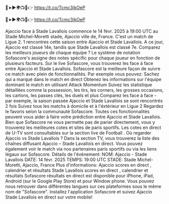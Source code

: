 🔴➤►🌍📺📱👉 https://t.co/Tcmc3ikOeP

🔴➤►🌍📺📱👉 https://t.co/Tcmc3ikOeP



Ajaccio face à Stade Lavallois commence le 14 févr. 2025 à 19:00 UTC au Stade Michel-Moretti stade, Ajaccio ville de, France. C'est un match de Ligue 2.
1 rencontres cette saison entre Ajaccio et Stade Lavallois. A ce jour, Ajaccio est classé 14e, tandis que Stade Lavallois est classé 7e. Comparez les meilleurs joueurs de chaque équipe ? Le systéme de notation Sofascore's assigne des notes spécific pour chaque joueur en fonction de plusieurs facteurs.
Sur le live Sofascore, vous trouverez les face à face entre Ajaccio et Stade Lavallois. Sofascore est la meilleure façon de suivre ce match avec plein de fonctionnalités. Par exemple vous pouvez:
Sachez qui a marqué dans le match en direct
Obtenez les informations sur l'équipe dominant le match en utilisant Attack Momentum
Suivez les statistique détaillées comme la possession, les tirs, les corners, les grosses occasions, les cartons, les passes clés, les duels et plus
Comparez les face à face - par exemple, la saison passée Ajaccio et Stade Lavallois se sont rencontrés 2 fois
Suivez tous les matchs à domicile et à l'éxtérieur en Ligue 2
Regardez le favoris selon la communauté Sofascore.
Toutes ces fonctionnalités peuvent vous aider à faire votre prédiction entre Ajaccio et Stade Lavallois. Bien que Sofascore ne vous permette pas de parier directement, vous y trouverez les meilleures cotes et sites de paris sportifs. Les cotes en direct de U-TV sont consultables sur la section live de Football .
Où regarder Ajaccio vs Stade Lavallois ? Dans la section TV, vous trouverez la liste des chaînes diffusant Ajaccio – Stade Lavallois en direct. Vous pouvez également voir le match via nos partenaires paris sportifs ou via les liens légaux sur Sofascore.
Détails de l'événement:
NOM: Ajaccio - Stade Lavallois
DATE: 14 févr. 2025
TEMPS: 19:00 UTC
STADE: Stade Michel-Moretti, Ajaccio, France
Plus d'informations:
Ajaccio scores en direct , calendrier et résultats
Stade Lavallois scores en direct , calendrier et résultats
Sofascore résultats en direct est disponible pour iPhone, iPad, Android (sur le Google Play Store) et pour Window phone. Vous pouvez nous retrouver dans différentes langues sur ces plateformes sous le même nom de "Sofascore". Installez l'application Sofascore et suivez Ajaccio Stade Lavallois en direct sur votre mobile!
